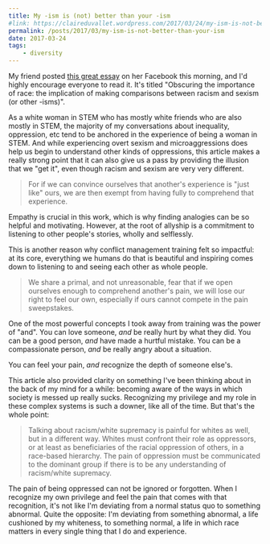```yaml
---
title: My -ism is (not) better than your -ism
#link: https://claireduvallet.wordpress.com/2017/03/24/my-ism-is-not-better-than-your-ism/
permalink: /posts/2017/03/my-ism-is-not-better-than-your-ism
date: 2017-03-24
tags:
    - diversity
---
```



My friend posted [this great essay](http://scholarship.law.duke.edu/cgi/viewcontent.cgi?article=3148&context=dlj) on her Facebook this morning, and I'd highly encourage everyone to read it. It's titled "Obscuring the importance of race: the implication of making comparisons between racism and sexism (or other -isms)".

As a white woman in STEM who has mostly white friends who are also mostly in STEM, the majority of my conversations about inequality, oppression, etc tend to be anchored in the experience of being a woman in STEM. And while experiencing overt sexism and microaggressions does help us begin to understand other kinds of oppressions, this article makes a really strong point that it can also give us a pass by providing the illusion that we "get it", even though racism and sexism are very very different.

> For if we can convince ourselves that another's experience is "just like" ours, we are then exempt from having fully to comprehend that experience.

Empathy is crucial in this work, which is why finding analogies can be so helpful and motivating. However, at the root of allyship is a commitment to listening to other people's stories, wholly and selflessly.

This is another reason why conflict management training felt so impactful: at its core, everything we humans do that is beautiful and inspiring comes down to listening to and seeing each other as whole people.

> We share a primal, and not unreasonable, fear that if we open ourselves enough to comprehend another's pain, we will lose our right to feel our own, especially if ours cannot compete in the pain sweepstakes.

One of the most powerful concepts I took away from training was the power of "and". You can love someone, _and_ be really hurt by what they did. You can be a good person, _and_ have made a hurtful mistake. You can be a compassionate person, _and_ be really angry about a situation.

You can feel your pain, _and_ recognize the depth of someone else's.

This article also provided clarity on something I've been thinking about in the back of my mind for a while: becoming aware of the ways in which society is messed up really sucks. Recognizing my privilege and my role in these complex systems is such a downer, like all of the time. But that's the whole point:

> Talking about racism/white supremacy is painful for whites as well, but in a different way. Whites must confront their role as oppressors, or at least as beneficiaries of the racial oppression of others, in a race-based hierarchy. The pain of oppression must be communicated to the dominant group if there is to be any understanding of racism/white supremacy.

The pain of being oppressed can not be ignored or forgotten. When I recognize my own privilege and feel the pain that comes with that recognition, it's not like I'm deviating from a normal status quo to something abnormal. Quite the opposite: I'm deviating from something abnormal, a life cushioned by my whiteness, to something normal, a life in which race matters in every single thing that I do and experience.
